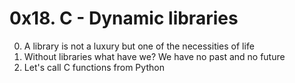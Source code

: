 # 0x18. C - Dynamic libraries

0. A library is not a luxury but one of the necessities of life
1. Without libraries what have we? We have no past and no future
2. Let's call C functions from Python

